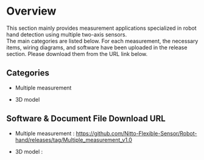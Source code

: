 # Overview

  This section mainly provides measurement applications specialized in robot hand detection using multiple two-axis sensors. <br>
  The main categories are listed below. For each measurement, the necessary items, wiring diagrams, and software have been uploaded in the release section. Please download them from the URL link below.

## Categories 
  - Multiple measurement
 
  - 3D model


## Software & Document File Download URL
  

 - Multiple measurement : https://github.com/Nitto-Flexible-Sensor/Robot-hand/releases/tag/Multiple_measurement_v1.0


 - 3D model : 
